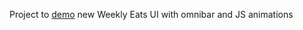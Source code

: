 Project to [demo](http://weats-ui-test2.herokuapp.com/) new Weekly Eats UI with omnibar and JS animations